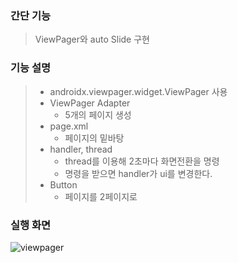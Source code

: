 ### 간단 기능 ###
> ViewPager와 auto Slide 구현  


### 기능 설명 ###
> + androidx.viewpager.widget.ViewPager 사용  
> + ViewPager Adapter
>   + 5개의 페이지 생성
> + page.xml
>   + 페이지의 밑바탕
> + handler, thread
>   + thread를 이용해 2초마다 화면전환을 명령
>   + 명령을 받으면 handler가 ui를 변경한다.
> + Button
>   + 페이지를 2페이지로    

### 실행 화면 ###
![viewpager](https://user-images.githubusercontent.com/69746967/110954437-d90af980-838b-11eb-8e1b-ad4ac35e063b.gif)
